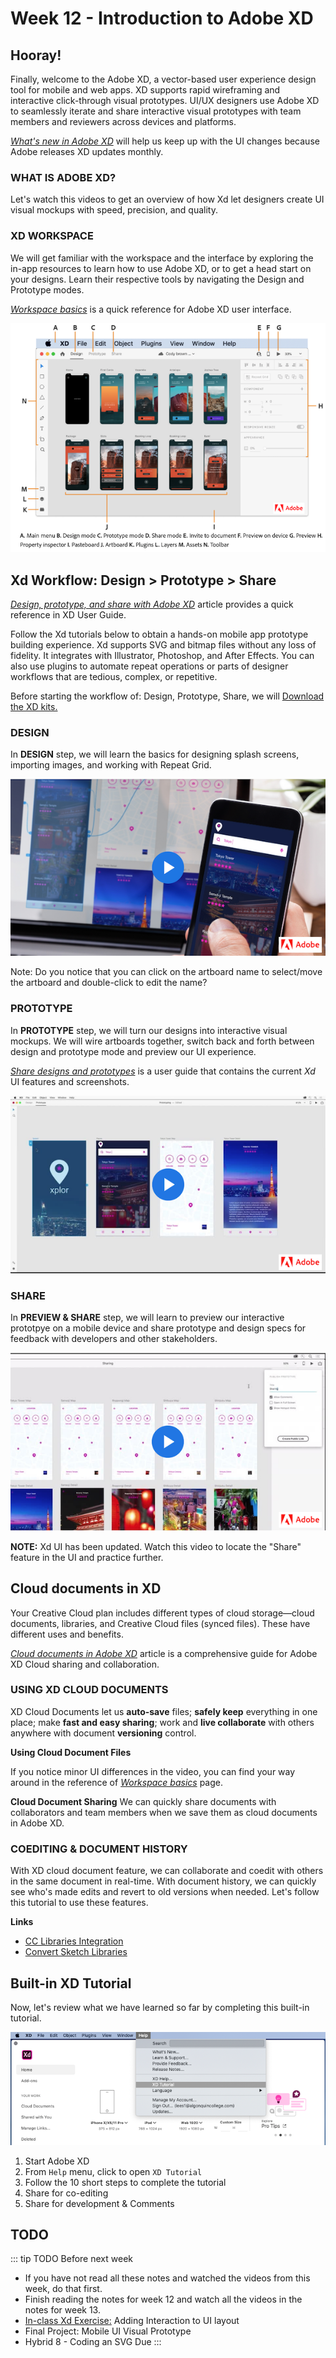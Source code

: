 # Week 12 - Introduction to Adobe XD

## Hooray! 

Finally, welcome to the Adobe XD, a vector-based user experience design tool for mobile and web apps. XD supports rapid wireframing and interactive click-through visual prototypes. UI/UX designers use Adobe XD to seamlessly iterate and share interactive visual prototypes with team members and reviewers across devices and platforms.  

[*What's new in Adobe XD*](https://helpx.adobe.com/ca/xd/help/whats-new.html) will help us keep up with the UI changes because Adobe releases XD updates monthly. 

### WHAT IS ADOBE XD?

Let's watch this videos to get an overview of how Xd let designers create UI visual mockups with speed, precision, and quality. 

<YouTube
  title="Adobe XD Explore the User Interface 2020"
  url="https://www.youtube.com/embed/-hV9kKY5a94"
/>

### XD WORKSPACE

We will get familiar with the workspace and the interface by exploring the in-app resources to learn how to use Adobe XD, or to get a head start on your designs. Learn their respective tools by navigating the Design and Prototype modes.

[*Workspace basics*](https://helpx.adobe.com/ca/xd/help/workspace-basics.html) is a quick reference for Adobe XD user interface. 

![Adobe XD 2020 Workspace](./XDmacWorkspace.png)


## Xd Workflow: Design > Prototype > Share

[*Design, prototype, and share with Adobe XD*](https://helpx.adobe.com/ca/xd/help/adobe-xd-overview.html) article provides a quick reference in XD User Guide.

Follow the Xd tutorials below to obtain a hands-on mobile app prototype building experience. Xd supports SVG and bitmap files without any loss of fidelity. It integrates with Illustrator, Photoshop, and After Effects. You can also use plugins to automate repeat operations or parts of designer workflows that are tedious, complex, or repetitive. 

Before starting the workflow of: Design, Prototype, Share, we will [Download the XD kits.](https://download.adobe.com/pub/adobe/xd/Wires.zip?promoid=VG52KLJG&mv=other) 

### DESIGN

In **DESIGN** step, we will learn the basics for designing splash screens, importing images, and working with Repeat Grid. 

<a href="https://helpx.adobe.com/ca/xd/how-to/make-prototype.html#step_2___design" target=”_blank”>![Design with Xd](./XDdesign.png)</a>

Note: Do you notice that you can click on the artboard name to select/move the artboard and double-click to edit the name? 

### PROTOTYPE

In **PROTOTYPE** step, we will turn our designs into interactive visual mockups. We will wire artboards together, switch back and forth between design and prototype mode and preview our UI experience.

[*Share designs and prototypes*](https://helpx.adobe.com/ca/xd/help/share-designs-prototypes.html) is a user guide that contains the current *Xd* UI features and screenshots. 

<a href="https://helpx.adobe.com/ca/xd/how-to/make-prototype.html#step_3___prototype" target=”_blank”>![Prototype with Xd](./XDprototype.png)</a>

### SHARE 

In **PREVIEW & SHARE** step, we will learn to preview our interactive prototpye on a mobile device and share prototype and design specs for feedback with developers and other stakeholders. 

<a href="https://helpx.adobe.com/ca/xd/how-to/make-prototype.html#step_4___share_and_preview" target=”_blank”>![Preview and share Xd prototype](./XDshare.png)</a>

**NOTE:** Xd UI has been updated. Watch this video to locate the "Share" feature in the UI and practice further.

<YouTube
  title="Share Mode – Adobe XD November Release 2019"
  url="https://www.youtube.com/embed/3vj03O641GA"
/>


## Cloud documents in XD

Your Creative Cloud plan includes different types of cloud storage—cloud documents, libraries, and Creative Cloud files (synced files). These have different uses and benefits.

[*Cloud documents in Adobe XD*](https://helpx.adobe.com/xd/help/cloud-documents.html) article is a comprehensive guide for Adobe XD Cloud sharing and collaboration. 

### USING XD CLOUD DOCUMENTS
XD Cloud Documents let us **auto-save** files; **safely keep** everything in one place; make **fast and easy sharing**; work and **live collaborate** with others anywhere with document **versioning** control. 

**Using Cloud Document Files**

If you notice minor UI differences in the video, you can find your way around in the reference of [*Workspace basics*](https://helpx.adobe.com/ca/xd/help/workspace-basics.html) page. 

<YouTube
  title="Adobe XD December 2018 Update: Cloud Document Files"
  url="https://www.youtube.com/embed/H_TmuOJmdkI"
/>

**Cloud Document Sharing** 
We can quickly share documents with collaborators and team members when we save them as cloud documents in Adobe XD.

<YouTube
  title="Adobe XD December 2018 Release: Cloud Document Sharing"
  url="https://www.youtube.com/embed/qICToKxlxAc"
/>

### COEDITING & DOCUMENT HISTORY  

With XD cloud document feature, we can collaborate and coedit with others in the same document in real-time. With document history, we can quickly see who's made edits and revert to old versions when needed. Let's follow this tutorial to use these features.  

<YouTube
  title="Coediting & Document History – Adobe XD November Release 2019"
  url="https://www.youtube.com/embed/XDFE5DH2Z5E"
/>


**Links**

- [CC Libraries Integration](https://youtu.be/GWuA1y79AT8)
- [Convert Sketch Libraries](https://youtu.be/DHyMngVm8CA)


## Built-in XD Tutorial

Now, let's review what we have learned so far by completing this built-in tutorial. 

![XD Tutorial](./XDbuiltin-tutorial.png)

1. Start Adobe XD
2. From `Help` menu, click to open `XD Tutorial` 
3. Follow the 10 short steps to complete the tutorial  
4. Share for co-editing 
5. Share for development & Comments 


## TODO

::: tip TODO Before next week

- If you have not read all these notes and watched the videos from this week, do that first.
- Finish reading the notes for week 12 and watch all the videos in the notes for week 13.
- [In-class Xd Exercise:](https://www.youtube.com/playlist?list=PLHjwuoik-ep1zZ_xheCvRL8KluMJMjYsV) Adding Interaction to UI layout 
- Final Project: Mobile UI Visual Prototype  
- Hybrid 8 - Coding an SVG Due
  :::